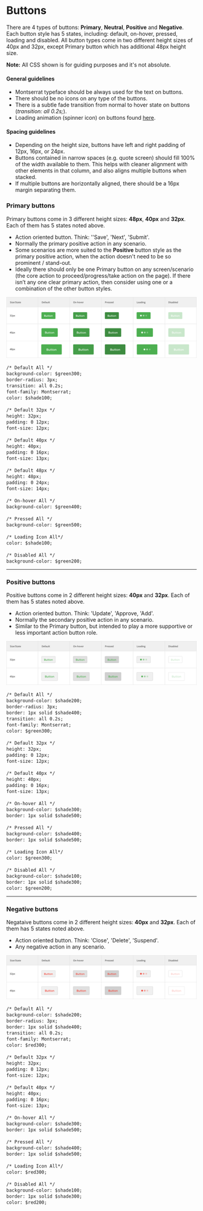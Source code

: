# Buttons

There are 4 types of buttons: **Primary**, **Neutral**, **Positive** and **Negative**. Each button style has 5 states, including: default, on-hover, pressed, loading and disabled. All button types come in two different height sizes of 40px and 32px, except Primary button which has additional 48px height size.

**Note:** All CSS shown is for guiding purposes and it's not absolute.

#### General guidelines

* Montserrat typeface should be always used for the text on buttons.
* There should be no icons on any type of the buttons.
* There is a subtle fade transition from normal to hover state on buttons \(_transition: all 0.2s;_\).
* Loading animation \(spinner icon\) on buttons found [here](#).

#### Spacing guidelines

* Depending on the height size, buttons have left and right padding of 12px, 16px, or 24px.
* Buttons contained in narrow spaces \(e.g. quote screen\) should fill 100% of the width available to them. This helps with cleaner alignment with other elements in that column, and also aligns multiple buttons when stacked.
* If multiple buttons are horizontally aligned, there should be a 16px margin separating them.

### Primary buttons

Primary buttons come in 3 different height sizes: **48px**, **40px** and **32px**. Each of them has 5 states noted above.

* Action oriented button. Think: ''Save', 'Next', 'Submit'.
* Normally the primary positive action in any scenario.
* Some scenarios are more suited to the **Positive** button style as the primary positive action, when the action doesn't need to be so prominent / stand-out.
* Ideally there should only be one Primary button on any screen/scenario \(the core action to proceed/progress/take action on the page\). If there isn’t any one clear primary action, then consider using one or a combination of the other button styles.

![](/assets/atoms/buttons-primary.png)

```
/* Default All */
background-color: $green300;
border-radius: 3px;
transition: all 0.2s;
font-family: Montserrat;
color: $shade100;

/* Default 32px */
height: 32px;
padding: 0 12px;
font-size: 12px;

/* Default 40px */
height: 40px;
padding: 0 16px;
font-size: 13px;

/* Default 48px */
height: 48px;
padding: 0 24px;
font-size: 14px;

/* On-hover All */
background-color: $green400;

/* Pressed All */
background-color: $green500;

/* Loading Icon All*/
color: $shade100;

/* Disabled All */
background-color: $green200;
```

---

### Positive buttons

Positive buttons come in 2 different height sizes: **40px** and **32px**. Each of them has 5 states noted above.

* Action oriented button. Think: 'Update', 'Approve, 'Add'.
* Normally the secondary positive action in any scenario.
* Similar to the Primary button, but intended to play a more supportive or less important action button role.

![](/assets/atoms/buttons-positive.png)

```
/* Default All */
background-color: $shade200;
border-radius: 3px;
border: 1px solid $shade400;
transition: all 0.2s;
font-family: Montserrat;
color: $green300;

/* Default 32px */
height: 32px;
padding: 0 12px;
font-size: 12px;

/* Default 40px */
height: 40px;
padding: 0 16px;
font-size: 13px;

/* On-hover All */
background-color: $shade300;
border: 1px solid $shade500;

/* Pressed All */
background-color: $shade400;
border: 1px solid $shade500;

/* Loading Icon All*/
color: $green300;

/* Disabled All */
background-color: $shade100;
border: 1px solid $shade300;
color: $green200;
```

---

### Negative buttons

Negataive buttons come in 2 different height sizes: **40px** and **32px**. Each of them has 5 states noted above.

* Action oriented button. Think: 'Close', 'Delete', 'Suspend'.
* Any negative action in any scenario.

![](/assets/atoms/buttons-negative.png)

```
/* Default All */
background-color: $shade200;
border-radius: 3px;
border: 1px solid $shade400;
transition: all 0.2s;
font-family: Montserrat;
color: $red300;

/* Default 32px */
height: 32px;
padding: 0 12px;
font-size: 12px;

/* Default 40px */
height: 40px;
padding: 0 16px;
font-size: 13px;

/* On-hover All */
background-color: $shade300;
border: 1px solid $shade500;

/* Pressed All */
background-color: $shade400;
border: 1px solid $shade500;

/* Loading Icon All*/
color: $red300;

/* Disabled All */
background-color: $shade100;
border: 1px solid $shade300;
color: $red200;
```



